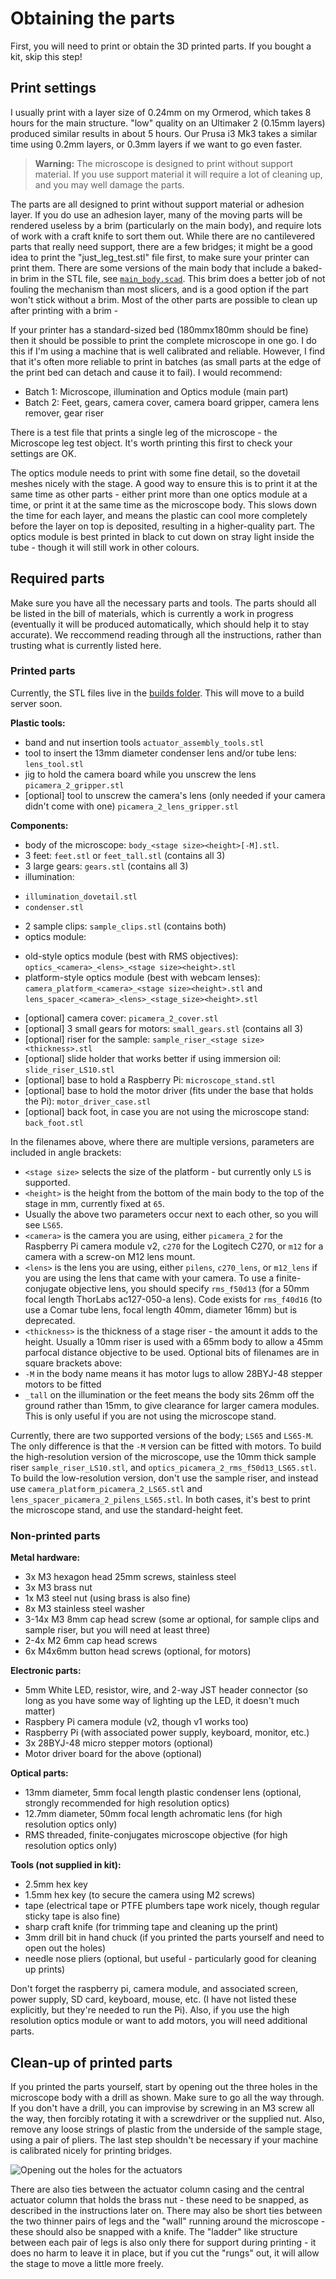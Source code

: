 # Obtaining the parts
First, you will need to print or obtain the 3D printed parts.  If you bought a kit, skip this step! 

## Print settings
I usually print with a layer size of 0.24mm on my Ormerod, which takes 8 hours for the main structure.  "low" quality on an Ultimaker 2 (0.15mm layers) produced similar results in about 5 hours.  Our Prusa i3 Mk3 takes a similar time using 0.2mm layers, or 0.3mm layers if we want to go even faster.

> **Warning:** The microscope is designed to print without support material.  If you use support material it will require a lot of cleaning up, and you may well damage the parts.

The parts are all designed to print without support material or adhesion layer.  If you do use an adhesion layer, many of the moving parts will be rendered useless by a brim (particularly on the main body), and require lots of work with a craft knife to sort them out.  While there are no cantilevered parts that really need support, there are a few bridges; it might be a good idea to print the "just_leg_test.stl" file first, to make sure your printer can print them.  There are some versions of the main body that include a baked-in brim in the STL file, see [``main_body.scad``](../openscad/main_body.scad).  This brim does a better job of not fouling the mechanism than most slicers, and is a good option if the part won't stick without a brim.  Most of the other parts are possible to clean up after printing with a brim - 

If your printer has a standard-sized bed (180mmx180mm should be fine) then it should be possible to print the complete microscope in one go.  I do this if I'm using a machine that is well calibrated and reliable.  However, I find that it's often more reliable to print in batches (as small parts at the edge of the print bed can detach and cause it to fail).  I would recommend: 

*   Batch 1: Microscope, illumination and Optics module (main part)
*   Batch 2: Feet, gears, camera cover, camera board gripper, camera lens remover, gear riser

There is a test file that prints a single leg of the microscope - the Microscope leg test object. It's worth printing this first to check your settings are OK.

The optics module needs to print with some fine detail, so the dovetail meshes nicely with the stage.  A good way to ensure this is to print it at the same time as other parts - either print more than one optics module at a time, or print it at the same time as the microscope body.  This slows down the time for each layer, and means the plastic can cool more completely before the layer on top is deposited, resulting in a higher-quality part.  The optics module is best printed in black to cut down on stray light inside the tube - though it will still work in other colours.

## Required parts
Make sure you have all the necessary parts and tools.  The parts should all be listed in the bill of materials, which is currently a work in progress (eventually it will be produced automatically, which should help it to stay accurate).  We reccommend reading through all the instructions, rather than trusting what is currently listed here. 

### Printed parts
Currently, the STL files live in the [builds folder](../builds).  This will move to a build server soon.

**Plastic tools:**
* band and nut insertion tools ``actuator_assembly_tools.stl``
* tool to insert the 13mm diameter condenser lens and/or tube lens: ``lens_tool.stl``
* jig to hold the camera board while you unscrew the lens ``picamera_2_gripper.stl``
* [optional] tool to unscrew the camera's lens (only needed if your camera didn't come with one) ``picamera_2_lens_gripper.stl``

**Components:**
* body of the microscope: ``body_<stage size><height>[-M].stl``.
* 3 feet: ``feet.stl`` or ``feet_tall.stl`` (contains all 3)
* 3 large gears: ``gears.stl`` (contains all 3)
* illumination:
 - ``illumination_dovetail.stl``
 - ``condenser.stl``
* 2 sample clips: ``sample_clips.stl`` (contains both)
* optics module:
 - old-style optics module (best with RMS objectives): ``optics_<camera>_<lens>_<stage size><height>.stl``
 - platform-style optics module (best with webcam lenses): ``camera_platform_<camera>_<stage size><height>.stl`` and ``lens_spacer_<camera>_<lens>_<stage_size><height>.stl``
* [optional] camera cover: ``picamera_2_cover.stl``
* [optional] 3 small gears for motors: ``small_gears.stl`` (contains all 3)
* [optional] riser for the sample: ``sample_riser_<stage size><thickness>.stl``
* [optional] slide holder that works better if using immersion oil: ``slide_riser_LS10.stl``
* [optional] base to hold a Raspberry Pi: ``microscope_stand.stl``
* [optional] base to hold the motor driver (fits under the base that holds the Pi): ``motor_driver_case.stl``
* [optional] back foot, in case you are not using the microscope stand: ``back_foot.stl``

In the filenames above, where there are multiple versions, parameters are included in angle brackets:
* ``<stage size>`` selects the size of the platform - but currently only ``LS`` is supported.
* ``<height>`` is the height from the bottom of the main body to the top of the stage in mm, currently fixed at ``65``.
* Usually the above two parameters occur next to each other, so you will see ``LS65``.
* ``<camera>`` is the camera you are using, either ``picamera_2`` for the Raspberry Pi camera module v2, ``c270`` for the Logitech C270, or ``m12`` for a camera with a screw-on M12 lens mount.
* ``<lens>`` is the lens you are using, either ``pilens``, ``c270_lens``, or ``m12_lens`` if you are using the lens that came with your camera.  To use a finite-conjugate objective lens, you should specify ``rms_f50d13`` (for a 50mm focal length ThorLabs ac127-050-a lens).  Code exists for ``rms_f40d16`` (to use a Comar tube lens, focal length 40mm, diameter 16mm) but is deprecated. 
* ``<thickness>`` is the thickness of a stage riser - the amount it adds to the height.  Usually a 10mm riser is used with a 65mm body to allow a 45mm parfocal distance objective to be used.
Optional bits of filenames are in square brackets above:
* ``-M`` in the body name means it has motor lugs to allow 28BYJ-48 stepper motors to be fitted
* ``_tall`` on the illumination or the feet means the body sits 26mm off the ground rather than 15mm, to give clearance for larger camera modules.  This is only useful if you are not using the microscope stand.

Currently, there are two supported versions of the body; ``LS65`` and ``LS65-M``.  The only difference is that the ``-M`` version can be fitted with motors.  To build the high-resolution version of the microscope, use the 10mm thick sample riser ``sample_riser_LS10.stl``, and ``optics_picamera_2_rms_f50d13_LS65.stl``.  To build the low-resolution version, don't use the sample riser, and instead use ``camera_platform_picamera_2_LS65.stl`` and ``lens_spacer_picamera_2_pilens_LS65.stl``.  In both cases, it's best to print the microscope stand, and use the standard-height feet.


### Non-printed parts
**Metal hardware:** 
*   3x M3 hexagon head 25mm screws, stainless steel
*   3x M3 brass nut
*   1x M3 steel nut (using brass is also fine)
*   8x M3 stainless steel washer
*   3-14x M3 8mm cap head screw (some ar optional, for sample clips and sample riser, but you will need at least three)
*   2-4x M2 6mm cap head screws
*   6x M4x6mm button head screws (optional, for motors)

**Electronic parts:** 
*   5mm White LED, resistor, wire, and 2-way JST header connector (so long as you have some way of lighting up the LED, it doesn't much matter)
*   Raspbery Pi camera module (v2, though v1 works too)
*   Raspberry Pi (with associated power supply, keyboard, monitor, etc.)
*   3x 28BYJ-48 micro stepper motors (optional)
*   Motor driver board for the above (optional)

**Optical parts:**
*   13mm diameter, 5mm focal length plastic condenser lens (optional, strongly recommended for high resolution optics)
*   12.7mm diameter, 50mm focal length achromatic lens (for high resolution optics only)
*   RMS threaded, finite-conjugates microscope objective (for high resolution optics only)

**Tools (not supplied in kit):** 
*   2.5mm hex key
*   1.5mm hex key (to secure the camera using M2 screws)
*   tape (electrical tape or PTFE plumbers tape work nicely, though regular sticky tape is also fine)
*   sharp craft knife (for trimming tape and cleaning up the print)
*   3mm drill bit in hand chuck (if you printed the parts yourself and need to open out the holes)
*   needle nose pliers (optional, but useful - particularly good for cleaning up prints)

Don't forget the raspberry pi, camera module, and associated screen, power supply, SD card, keyboard, mouse, etc. (I have not listed these explicitly, but they're needed to run the Pi). Also, if you use the high resolution optics module or want to add motors, you will need additional parts.

## Clean-up of printed parts
If you printed the parts yourself, start by opening out the three holes in the microscope body with a drill as shown.  Make sure to go all the way through.  If you don't have a drill, you can improvise by screwing in an M3 screw all the way, then forcibly rotating it with a screwdriver or the supplied nut.  Also, remove any loose strings of plastic from the underside of the sample stage, using a pair of pliers. The last step shouldn't be necessary if your machine is calibrated nicely for printing bridges.

![Opening out the holes for the actuators](./images/main_body_drill.jpg)

There are also ties between the actuator column casing and the central actuator column that holds the brass nut - these need to be snapped, as described in the instructions later on.  There may also be short ties between the two thinner pairs of legs and the "wall" running around the microscope - these should also be snapped with a knife.  The "ladder" like structure between each pair of legs is also only there for support during printing - it does no harm to leave it in place, but if you cut the "rungs" out, it will allow the stage to move a little more freely.
